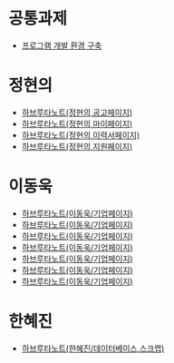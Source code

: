 # 공통과제
- [프로그램 개발 환경 구축](2_하브루타_노트/프로그램%20개발%20환경%20구축,%20협업%20프로세스%20개발.md)

# 정현의
- [하브루타노트(정현의,공고페이지)](2_하브루타_노트/하브루타노트(정현의,공고페이지).md)
- [하브루타노트(정현의,마이페이지)](2_하브루타_노트/하브루타노트(정현의,마이페이지).md)
- [하브루타노트(정현의,이력서페이지)](2_하브루타_노트/하브루타노트(정현의,이력서페이지).md)
- [하브루타노트(정현의,지원페이지)](2_하브루타_노트/하브루타노트(정현의,지원페이지).md)
# 이동욱
- [하브루타노트(이동욱/기업페이지)](2_하브루타_노트/하브루타_노트1_이동욱_기업메인페이지.md)
- [하브루타노트(이동욱/기업페이지)](2_하브루타_노트/하브루타_노트2_이동욱_주요기능링크구현.md)
- [하브루타노트(이동욱/기업페이지)](2_하브루타_노트/하브루타_노트3_이동욱_사용자인증기능구현.md)
- [하브루타노트(이동욱/기업페이지)](2_하브루타_노트/하브루타_노트4_이동욱_권한관리구현.md)
- [하브루타노트(이동욱/기업페이지)](2_하브루타_노트/하브루타_노트5_이동욱_공고관리페이지구현.md)
- [하브루타노트(이동욱/기업페이지)](2_하브루타_노트/하브루타_노트6_이동욱_지원자관리페이지구현.md)
- [하브루타노트(이동욱/기업페이지)](2_하브루타_노트/하브루타_노트_이동욱.md)

# 한혜진
- [하브루타노트(한혜진/데이터베이스,스크랩)](2_하브루타_노트/2_하브루타_노트(DB,스크랩)_한혜진.md)
